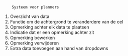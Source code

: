         Systeem voor planners
        
1. Overzicht van data 
2. Functie om de achtergrond te veranderdere van de cel 
3. Opmerking achter elk data te plaatsen 
4. Indicatie dat er een opmerking achter zit
5. Opmerking bewerken 
6. Opmerking verwijderen 
7. Extra data toevoegen aan hand van dropdowns 
